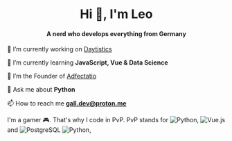 <h1 align="center">Hi 🗽, I'm Leo</h1>
<h4 align="center">A nerd who develops everything from Germany</h4>

🔭 I’m currently working on [Daytistics](https://github.com/adf-tech/daytistics)

🌱 I’m currently learning **JavaScript, Vue & Data Science**

💚 I’m the Founder of [Adfectatio](https://github.com/adf-tech/)

💬 Ask me about **Python**

📫 How to reach me **gall.dev@proton.me**


I'm a gamer 🎮. That's why I code in PvP. 
PvP stands for ![Python](https://img.shields.io/badge/-Python-3776AB?style=flat-square&logo=Python&logoColor=white), ![Vue.js](https://img.shields.io/badge/-Vue.js-4FC08D?style=flat-square&logo=Vue.js&logoColor=white) and ![PostgreSQL](https://img.shields.io/badge/-PostgreSQL-336791?style=flat-square&logo=PostgreSQL&logoColor=white)
![Python](https://img.shields.io/badge/-Python-3776AB?style=flat-square&logo=Python&logoColor=white),  



